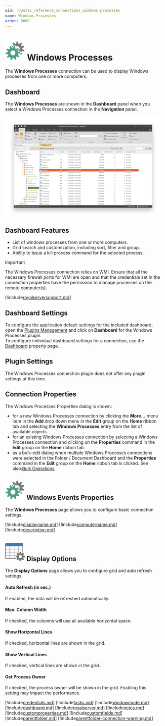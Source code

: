 ```yaml
---
uid: royalts_reference_connections_windows-processes
name: Windows Processes
order: 9860
---
```


# ![](/r2023/images/RoyalTS/Plugins/Connections/WindowsProcesses/SVG_PluginIcon_32.svg#img_header) Windows Processes

The **Windows Processes** connection can be used to display Windows processes from one or more computers.

## Dashboard

The **Windows Processes** are shown in the **Dashboard** panel when you select a Windows Processes connection in the **Navigation** panel.

![WindowsProcesses_Dashboard](/r2023/images/RoyalTS/Plugins/Connections/WindowsProcesses/windowsprocesses_dashboard.png)

## Dashboard Features

- List of windows processes from one or more computers.
- Grid search and customization, including sort, filter and group.
- Ability to issue a kill process command for the selected process.

> [!Important]
> The Windows Processes connection relies on WMI. Ensure that all the necessary firewall ports for WMI are open and that the credentials set in the connection properties have the permission to manage processes on the remote computer(s).

[!include[royalserversupport.md](~/royalts/_shared/royalserversupport.md)]

## Dashboard Settings

To configure the application default settings for the included dashboard, open the [Plugins Management](xref:royalts_intro_plugins) and click on **Dashboard** for the Windows Processes plugin.  
To configure individual dashboard settings for a connection, use the [Dashboard](#dashboard) property page.

## Plugin Settings

The Windows Processes connection plugin does not offer any plugin settings at this time.

## Connection Properties

The Windows Processes Properties dialog is shown:

- for a new Windows Processes connection by clicking the **More...** menu item in the **Add** drop down menu in the **Edit** group on the **Home** ribbon tab and selecting the **Windows Processes** entry from the list of available objects.
- for an existing Windows Processes connection by selecting a Windows Processes connection and clicking on the **Properties** command in the **Edit** group on the **Home** ribbon tab.
- as a bulk-edit dialog when multiple Windows Processes connections were selected in the Folder / Document Dashboard and the **Properties** command in the **Edit** group on the **Home** ribbon tab is clicked. See also:[Bulk Operations](xref:royalts_tutorials_bulk)

## ![](/r2023/images/RoyalTS/Plugins/Connections/WindowsProcesses/SVG_PluginIcon_32.svg#img_header) Windows Events Properties

The **Windows Processes** page allows you to configure basic connection settings.

[!include[displayname.md](~/royalts/_shared/displayname.md)]
[!include[computername.md](~/royalts/_shared/computername.md)]
[!include[description.md](~/royalts/_shared/description.md)]

## ![](/r2023/images/RoyalTS/Plugins/Connections/WindowsProcesses/SVG_PageDisplayOptions_32.svg#img_header) Display Options

The **Display Options** page allows you to configure grid and auto refresh settings.

#### Auto Refresh (in sec.)

If enabled, the data will be refreshed automatically.

#### Max. Column Width

If checked, the columns will use all available horizontal space.

#### Show Horizontal Lines

If checked, horizontal lines are shown in the grid.

#### Show Vertical Lines

If checked, vertical lines are shown in the grid.

#### Get Process Owner

If checked, the process owner will be shown in the grid. Enabling this setting may impact the performance.

[!include[credentials.md](~/royalts/_shared/credentials.md)]
[!include[tasks.md](~/royalts/_shared/tasks.md)]
[!include[windowmode.md](~/royalts/_shared/windowmode.md)]
[!include[dashboard.md](~/royalts/_shared/dashboard.md)]
[!include[royalserver.md](~/royalts/_shared/royalserver.md)]
[!include[notes.md](~/royalts/_shared/notes.md)]
[!include[customproperties.md](~/royalts/_shared/customproperties.md)]
[!include[customfields.md](~/royalts/_shared/customfields.md)]
[!include[parentfolder.md](~/royalts/_shared/parentfolder.md)]
[!include[parentfolder-connection-warning.md](~/royalts/_shared/parentfolder-connection-warning.md)]
